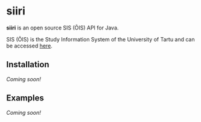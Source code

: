 # siiri

**siiri** is an open source SIS (ÕIS) API for Java. 

SIS (ÕIS) is the Study Information System of the University of Tartu and can be accessed [here](https://www.is.ut.ee/pls/ois_sso/!tere.tulemast).

## Installation
*Coming soon!*

## Examples
*Coming soon!*

